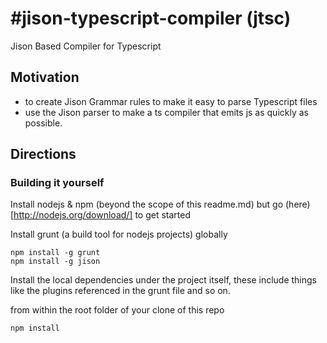 #jison-typescript-compiler (jtsc)
=========================
Jison Based Compiler for Typescript

## Motivation
- to create Jison Grammar rules to make it easy to parse Typescript files
- use the Jison parser to make a ts compiler that emits js as quickly as possible.


## Directions

### Building it yourself

Install nodejs & npm
(beyond the scope of this readme.md) but go (here)[http://nodejs.org/download/] to get started

Install grunt (a build tool for nodejs projects) globally
```
npm install -g grunt
npm install -g jison
```

Install the local dependencies under the project itself, these include things
like the plugins referenced in the grunt file and so on.

from within the root folder of your clone of this repo
```
npm install
```


###
